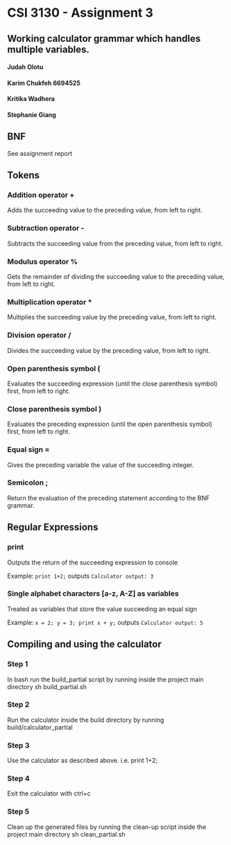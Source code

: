 # CSI 3130 - Assignment 3
## Working calculator grammar which handles multiple variables.


#### Judah Olotu
#### Karim Chukfeh 6694525
#### Kritika Wadhera
#### Stephanie Giang

## BNF
See assignment report

## Tokens
### Addition operator  +
Adds the succeeding value to the preceding value, from left to right.


### Subtraction operator  -
Subtracts the succeeding value from the preceding value, from left to right.


### Modulus operator  %
Gets the remainder of dividing the succeeding value to the preceding value, from left to right.


### Multiplication operator  *
Multiplies the succeeding value by the preceding value, from left to right.


### Division operator  /
Divides the succeeding value by the preceding value, from left to right.


### Open parenthesis symbol (
Evaluates the succeeding expression (until the close parenthesis symbol) first, from left to right.


### Close parenthesis symbol )
Evaluates the preceding expression (until the open parenthesis symbol) first, from left to right.


### Equal sign =
Gives the preceding variable the value of the succeeding integer.


### Semicolon ;
Return the evaluation of the preceding statement according to the BNF grammar.

## Regular Expressions

### print
Outputs the return of the succeeding expression to console

Example:
`print 1+2;`
outputs
`Calculator output: 3`


### Single alphabet characters [a-z, A-Z] as variables
Treated as variables that store the value succeeding an equal sign

Example:
`x = 2;
y = 3;
print x + y;`
outputs
`Calculator output: 5`

## Compiling and using the calculator
### Step 1
In bash run the build_partial script by running inside the project main directory
  sh build_partial.sh

### Step 2
Run the calculator inside the build directory by running
   build/calculator_partial

### Step 3
Use the calculator as described above. i.e.
     print 1+2;

### Step 4
Exit the calculator with
     ctrl+c

### Step 5
Clean up the generated files by running the clean-up script inside the project main directory
     sh clean_partial.sh
